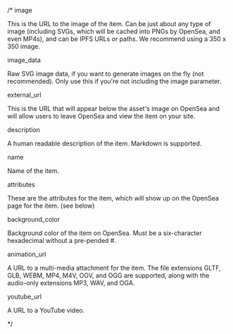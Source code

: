 /*
image

This is the URL to the image of the item. Can be just about any type of image (including SVGs, which will be cached into PNGs by OpenSea, and even MP4s), and can be IPFS URLs or paths. We recommend using a 350 x 350 image.

image_data

Raw SVG image data, if you want to generate images on the fly (not recommended). Only use this if you're not including the image parameter.

external_url

This is the URL that will appear below the asset's image on OpenSea and will allow users to leave OpenSea and view the item on your site.

description

A human readable description of the item. Markdown is supported.

name

Name of the item.

attributes

These are the attributes for the item, which will show up on the OpenSea page for the item. (see below)

background_color

Background color of the item on OpenSea. Must be a six-character hexadecimal without a pre-pended #.

animation_url

A URL to a multi-media attachment for the item. The file extensions GLTF, GLB, WEBM, MP4, M4V, OGV, and OGG are supported, along with the audio-only extensions MP3, WAV, and OGA.

youtube_url

A URL to a YouTube video.

*/